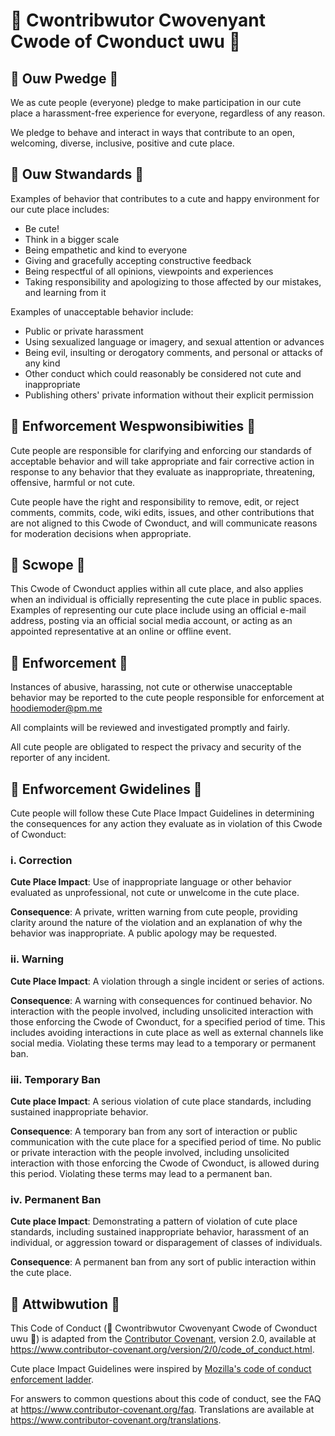 # 🌸 Cwontribwutor Cwovenyant Cwode of Cwonduct uwu 🌸

## 🌸 Ouw Pwedge 🌸

We as cute people (everyone) pledge to make participation in our cute place
a harassment-free experience for everyone, regardless of any reason.

We pledge to behave and interact in ways that contribute to
an open, welcoming, diverse, inclusive, positive and cute place.

## 🌸 Ouw Stwandards 🌸

Examples of behavior that contributes to a cute and happy environment
for our cute place includes:

* Be cute!
* Think in a bigger scale
* Being empathetic and kind to everyone
* Giving and gracefully accepting constructive feedback
* Being respectful of all opinions, viewpoints and experiences
* Taking responsibility and apologizing to those affected by our mistakes, and learning from it

Examples of unacceptable behavior include:

* Public or private harassment
* Using sexualized language or imagery, and sexual attention or advances
* Being evil, insulting or derogatory comments, and personal or attacks of any kind
* Other conduct which could reasonably be considered not cute and inappropriate
* Publishing others' private information without their explicit permission


## 🌸 Enfworcement Wespwonsibiwities 🌸

Cute people are responsible for clarifying and enforcing our
standards of acceptable behavior and will take appropriate and fair
corrective action in response to any behavior that they evaluate as
inappropriate, threatening, offensive, harmful or not cute.

Cute people have the right and responsibility to remove, edit, or reject
comments, commits, code, wiki edits, issues, and other contributions that are
not aligned to this Cwode of Cwonduct, and will communicate reasons for moderation
decisions when appropriate.

## 🌸 Scwope 🌸

This Cwode of Cwonduct applies within all cute place, and also applies when
an individual is officially representing the cute place in public spaces.
Examples of representing our cute place include using an official e-mail address,
posting via an official social media account, or acting as an appointed
representative at an online or offline event.

## 🌸 Enfworcement 🌸

Instances of abusive, harassing, not cute or otherwise unacceptable behavior may be
reported to the cute people responsible for enforcement at
hoodiemoder@pm.me

All complaints will be reviewed and investigated promptly and fairly.

All cute people are obligated to respect the privacy and security of the
reporter of any incident.

## 🌸 Enfworcement Gwidelines 🌸

Cute people will follow these Cute Place Impact Guidelines in determining
the consequences for any action they evaluate as in violation of this Cwode of Cwonduct:

### i. Correction

**Cute Place Impact**: Use of inappropriate language or other behavior evaluated as
unprofessional, not cute or unwelcome in the cute place.

**Consequence**: A private, written warning from cute people, providing
clarity around the nature of the violation and an explanation of why the
behavior was inappropriate. A public apology may be requested.

### ii. Warning

**Cute Place Impact**: A violation through a single incident or series
of actions.

**Consequence**: A warning with consequences for continued behavior. No
interaction with the people involved, including unsolicited interaction with
those enforcing the Cwode of Cwonduct, for a specified period of time. This
includes avoiding interactions in cute place as well as external channels
like social media. Violating these terms may lead to a temporary or
permanent ban.

### iii. Temporary Ban

**Cute place Impact**: A serious violation of cute place standards, including
sustained inappropriate behavior.

**Consequence**: A temporary ban from any sort of interaction or public
communication with the cute place for a specified period of time. No public or
private interaction with the people involved, including unsolicited interaction
with those enforcing the Cwode of Cwonduct, is allowed during this period.
Violating these terms may lead to a permanent ban.

### iv. Permanent Ban

**Cute place Impact**: Demonstrating a pattern of violation of cute place
standards, including sustained inappropriate behavior,  harassment of an
individual, or aggression toward or disparagement of classes of individuals.

**Consequence**: A permanent ban from any sort of public interaction within
the cute place.

## 🌸 Attwibwution 🌸

This Code of Conduct 
(🌸 Cwontribwutor Cwovenyant Cwode of Cwonduct uwu 🌸)
is adapted from the [Contributor Covenant][homepage],
version 2.0, available at
https://www.contributor-covenant.org/version/2/0/code_of_conduct.html.

Cute place Impact Guidelines were inspired by
[Mozilla's code of conduct enforcement ladder](https://github.com/mozilla/diversity).

[homepage]: https://www.contributor-covenant.org

For answers to common questions about this code of conduct, see the FAQ at
https://www.contributor-covenant.org/faq. Translations are available at
https://www.contributor-covenant.org/translations.
